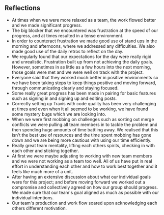 ## Reflections
* At times when we were more relaxed as a team, the work flowed better and we made significant progress.
* The big blocker that we encountered was frustration at the speed of our progress, and at times resulted in a tense environment.
* In order to counteract frustration we made good use of stand ups in the morning and afternoons, where we addressed any difficulties. We also made good use of the daily retros to reflect on the day.
* We regularly found that our expectations for the day were really rigid and unrealistic. Frustration built up from not achieving the daily goals. However, sometimes in as little as a few hours into the next morning, those goals were met and we were well on track with the project.
* Everyone said that they worked much better in positive environments so we have been taking steps to keep things positive and moving forward, through communicating clearly and staying focused.
* Some really great progress has been made in pairing for basic features such as signing in and signing up and editing posts.
* Correctly setting up Travis with code quality has been very challenging at times and even when it all seemed to be working, we have found some mystery bugs which we are looking into.
* When we were first mobbing on challenges such as sorting out merge conflicts we were pulling all team members in to tackle the problem and then spending huge amounts of time battling away. We realised that this isn't the best use of resources and the time spent mobbing has gone down and we are being more cautious with using our time efficiently.
* Really great team mentality, lifting each others spirits, checking in with each other and sticking together.
* At first we were maybe adjusting to working with new team members and we were not working as a team too well. All of us have put in real effort in understanding each other and how to work best together and it feels like much more of a unit.
* After having an extensive discussion about what our individual goals were for this project; and before moving forward we worked out a compromise and collectively agreed on how our group should progress. We made sure that our team's goal aligned as much as possible with our individual intentions.
* Our team's production and work flow soared upon acknowledging each others different motivation.

